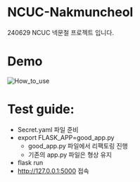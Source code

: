 # NCUC-Nakmuncheol
240629 NCUC 넥문철 프로젝트 입니다.

# Demo

![How_to_use](https://github.com/CrowdStrike/falcon-scripts/assets/54525036/e6e3075f-d397-4862-8b7f-ce0411d3e2b8)

# Test guide:

- Secret.yaml 파일 준비
- export FLASK_APP=good_app.py
  - good_app.py 파일에서 리팩토링 진행
  - 기존의 app.py 파일은 형상 유지
- flask run
- http://127.0.0.1:5000 접속